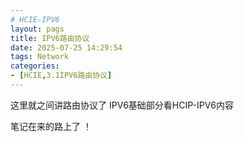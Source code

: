 ```yaml
---
# HCIE-IPV6
layout: pags
title: IPV6路由协议
date: 2025-07-25 14:29:54
tags: Network
categories: 
- [HCIE,3.1IPV6路由协议] 
---
```


这里就之间讲路由协议了 IPV6基础部分看HCIP-IPV6内容

笔记在来的路上了 ！




